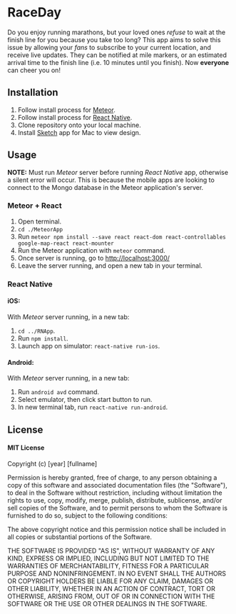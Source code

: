 # RaceDay

Do you enjoy running marathons, but your loved ones _refuse_ to wait at the finish line for you because you take too long? This app aims to solve this issue by allowing your _fans_ to subscribe to your current location, and receive live updates. They can be notified at mile markers, or an estimated arrival time to the finish line (i.e. 10 minutes until you finish). Now **everyone** can cheer you on!

## Installation

1. Follow install process for [Meteor](https://www.meteor.com/install).
2. Follow install process for [React Native](https://facebook.github.io/react-native/docs/getting-started.html#content).
3. Clone repository onto your local machine.
4. Install [Sketch](https://www.sketchapp.com/) app for Mac to view design.

## Usage

**NOTE:** Must run _Meteor_ server before running _React Native_ app, otherwise a silent error will occur. This is because the mobile apps are looking to connect to the Mongo database in the Meteor application's server.

### Meteor + React

1. Open terminal.
2. ```cd ./MeteorApp```
3. Run ```meteor npm install --save react react-dom react-controllables google-map-react
react-mounter```
3. Run the Meteor application with ```meteor``` command.
4. Once server is running, go to [http://localhost:3000/](http://localhost:3000/)
5. Leave the server running, and open a new tab in your terminal.

### React Native

#### iOS:
With _Meteor_ server running, in a new tab:

1. ```cd ../RNApp```.
2. Run ```npm install```.
3. Launch app on simulator: ```react-native run-ios```.

#### Android:
With _Meteor_ server running, in a new tab:

1. Run ```android avd``` command.
2. Select emulator, then click start button to run.
3. In new terminal tab, run ```react-native run-android```.

## License

#### MIT License

Copyright (c) [year] [fullname]

Permission is hereby granted, free of charge, to any person obtaining a copy
of this software and associated documentation files (the "Software"), to deal
in the Software without restriction, including without limitation the rights
to use, copy, modify, merge, publish, distribute, sublicense, and/or sell
copies of the Software, and to permit persons to whom the Software is
furnished to do so, subject to the following conditions:

The above copyright notice and this permission notice shall be included in all
copies or substantial portions of the Software.

THE SOFTWARE IS PROVIDED "AS IS", WITHOUT WARRANTY OF ANY KIND, EXPRESS OR
IMPLIED, INCLUDING BUT NOT LIMITED TO THE WARRANTIES OF MERCHANTABILITY,
FITNESS FOR A PARTICULAR PURPOSE AND NONINFRINGEMENT. IN NO EVENT SHALL THE
AUTHORS OR COPYRIGHT HOLDERS BE LIABLE FOR ANY CLAIM, DAMAGES OR OTHER
LIABILITY, WHETHER IN AN ACTION OF CONTRACT, TORT OR OTHERWISE, ARISING FROM,
OUT OF OR IN CONNECTION WITH THE SOFTWARE OR THE USE OR OTHER DEALINGS IN THE
SOFTWARE.

